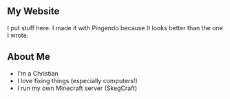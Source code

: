 ## My Website
I put stuff here. I made it with Pingendo because It looks better than the one I wrote.
## About Me

 - I'm a Christian
 - I love fixing things (especially computers!)
 - I run my own Minecraft server (SkegCraft)

